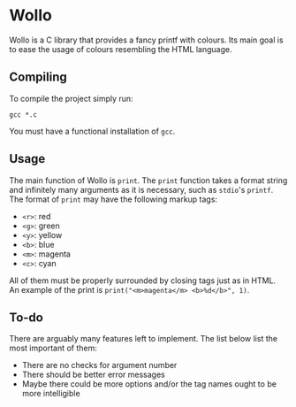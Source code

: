 Wollo
=====

Wollo is a C library that provides a fancy printf with colours. Its main goal is to ease the usage of colours resembling the HTML language.

Compiling
---------

To compile the project simply run:

	gcc *.c

You must have a functional installation of ```gcc```.

Usage
-----

The main function of Wollo is ```print```. The ```print``` function takes a format string and infinitely many arguments as it is necessary, such as ```stdio```'s ```printf```. The format of ```print``` may have the following markup tags:

* ```<r>```: red
* ```<g>```: green
* ```<y>```: yellow
* ```<b>```: blue
* ```<m>```: magenta
* ```<c>```: cyan

All of them must be properly surrounded by closing tags just as in HTML. An example of the print is ```print("<m>magenta</m> <b>%d</b>", 1)```.

To-do
-----

There are arguably many features left to implement. The list below list the most important of them:

* There are no checks for argument number
* There should be better error messages
* Maybe there could be more options and/or the tag names ought to be more intelligible